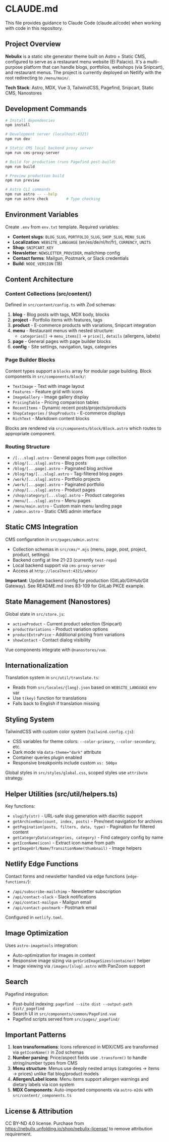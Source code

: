 # CLAUDE.md

This file provides guidance to Claude Code (claude.ai/code) when working with code in this repository.

## Project Overview

**Nebulix** is a static site generator theme built on Astro + Static CMS, configured to serve as a restaurant menu website (El Palacio). It's a multi-purpose platform that can handle blogs, portfolios, webshops (via Snipcart), and restaurant menus. The project is currently deployed on Netlify with the root redirecting to `/menu/main/`.

**Tech Stack**: Astro, MDX, Vue 3, TailwindCSS, Pagefind, Snipcart, Static CMS, Nanostores

## Development Commands

```bash
# Install dependencies
npm install

# Development server (localhost:4321)
npm run dev

# Static CMS local backend proxy server
npm run cms-proxy-server

# Build for production (runs Pagefind post-build)
npm run build

# Preview production build
npm run preview

# Astro CLI commands
npm run astro -- --help
npm run astro check        # Type checking
```

## Environment Variables

Create `.env` from `env.txt` template. Required variables:

- **Content slugs**: `BLOG_SLUG`, `PORTFOLIO_SLUG`, `SHOP_SLUG`, `MENU_SLUG`
- **Localization**: `WEBSITE_LANGUAGE` (en/es/de/nl/hr/fr), `CURRENCY`, `UNITS`
- **Shop**: `SNIPCART_KEY`
- **Newsletter**: `NEWSLETTER_PROVIDER`, mailchimp config
- **Contact forms**: Mailgun, Postmark, or Slack credentials
- **Build**: `NODE_VERSION` (18)

## Content Architecture

### Content Collections (src/content/)

Defined in `src/content/config.ts` with Zod schemas:

1. **blog** - Blog posts with tags, MDX body, blocks
2. **project** - Portfolio items with features, tags
3. **product** - E-commerce products with variations, Snipcart integration
4. **menu** - Restaurant menus with nested structure:
   - `categories[]` → `menu_items[]` → `price[]`, `details` (allergens, labels)
5. **page** - General pages with page builder blocks
6. **config** - Site settings, navigation, tags, categories

### Page Builder Blocks

Content types support a `blocks` array for modular page building. Block components in `src/components/block/`:

- `TextImage` - Text with image layout
- `Features` - Feature grid with icons
- `ImageGallery` - Image gallery display
- `PricingTable` - Pricing comparison tables
- `RecentItems` - Dynamic recent posts/projects/products
- `ShopCategories` / `ShopProducts` - E-commerce displays
- `RichText` - Markdown content blocks

Blocks are rendered via `src/components/block/Block.astro` which routes to appropriate component.

### Routing Structure

- `/[...slug].astro` - General pages from `page` collection
- `/blog/[...slug].astro` - Blog posts
- `/blog/[...page].astro` - Paginated blog archive
- `/blog/tag/[...slug].astro` - Tag-filtered blog pages
- `/work/[...slug].astro` - Portfolio projects
- `/work/[...page].astro` - Paginated portfolio
- `/shop/[...slug].astro` - Product pages
- `/shop/category/[...slug].astro` - Product categories
- `/menu/[...slug].astro` - Menu pages
- `/menu/main.astro` - Custom main menu landing page
- `/admin.astro` - Static CMS admin interface

## Static CMS Integration

CMS configuration in `src/pages/admin.astro`:
- Collection schemas in `src/cms/*.mjs` (menu, page, post, project, product, settings)
- Backend config at line 21-23 (currently `test-repo`)
- Local backend support via `cms-proxy-server`
- Access at `http://localhost:4321/admin/`

**Important**: Update backend config for production (GitLab/GitHub/Git Gateway). See README.md lines 83-109 for GitLab PKCE example.

## State Management (Nanostores)

Global state in `src/store.js`:
- `activeProduct` - Current product selection (Snipcart)
- `productVariations` - Product variation options
- `productExtraPrice` - Additional pricing from variations
- `showContact` - Contact dialog visibility

Vue components integrate with `@nanostores/vue`.

## Internationalization

Translation system in `src/util/translate.ts`:
- Reads from `src/locales/{lang}.json` based on `WEBSITE_LANGUAGE` env var
- Use `t(key)` function for translations
- Falls back to English if translation missing

## Styling System

TailwindCSS with custom color system (`tailwind.config.cjs`):
- CSS variables for theme colors: `--color-primary`, `--color-secondary`, etc.
- Dark mode via `data-theme="dark"` attribute
- Container queries plugin enabled
- Responsive breakpoints include custom `xs: 500px`

Global styles in `src/styles/global.css`, scoped styles use `attribute` strategy.

## Helper Utilities (src/util/helpers.ts)

Key functions:
- `slugify(str)` - URL-safe slug generation with diacritic support
- `getArchiveNav(count, index, posts)` - Prev/next navigation for archives
- `getPagination(posts, filters, data, type)` - Pagination for filtered content
- `getCategoryData(categories, category)` - Find category config by name
- `getIconName(icon)` - Extract icon name from path
- `getImageUrl/Name/TransitionName(thumbnail)` - Image helpers

## Netlify Edge Functions

Contact forms and newsletter handled via edge functions (`edge-functions/`):
- `/api/subscribe-mailchimp` - Newsletter subscription
- `/api/contact-slack` - Slack notifications
- `/api/contact-mailgun` - Mailgun email
- `/api/contact-postmark` - Postmark email

Configured in `netlify.toml`.

## Image Optimization

Uses `astro-imagetools` integration:
- Auto-optimization for images in content
- Responsive image sizing via `getGridImageSizes(container)` helper
- Image viewing via `/images/[slug].astro` with PanZoom support

## Search

Pagefind integration:
- Post-build indexing: `pagefind --site dist --output-path dist/_pagefind`
- Search UI in `src/components/common/PageFind.vue`
- Pagefind scripts served from `src/pages/_pagefind/`

## Important Patterns

1. **Icon transformations**: Icons referenced in MDX/CMS are transformed via `getIconName()` in Zod schemas
2. **Number parsing**: Price/aspect fields use `.transform()` to handle string/number types from CMS
3. **Menu structure**: Menus use deeply nested arrays (categories → items → prices) unlike flat blog/product models
4. **Allergen/Label icons**: Menu items support allergen warnings and dietary labels via icon system
5. **MDX Components**: Auto-imported components via `astro-m2dx` with `src/content/_components.ts`

## License & Attribution

CC BY-ND 4.0 license. Purchase from https://nebulix.unfolding.io/shop/nebulix-license/ to remove attribution requirement.
